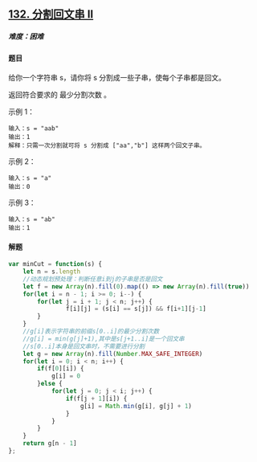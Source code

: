 ## [132. 分割回文串 II](https://leetcode-cn.com/problems/palindrome-partitioning-ii/)

##### 难度：困难

#### 题目

给你一个字符串 s，请你将 s 分割成一些子串，使每个子串都是回文。

返回符合要求的 最少分割次数 。

示例 1：

```
输入：s = "aab"
输出：1
解释：只需一次分割就可将 s 分割成 ["aa","b"] 这样两个回文子串。
```


示例 2：

```
输入：s = "a"
输出：0
```


示例 3：

```
输入：s = "ab"
输出：1
```

#### 解题

```js
var minCut = function(s) {
    let n = s.length
    //动态规划预处理：判断任意i到j的子串是否是回文
    let f = new Array(n).fill(0).map(() => new Array(n).fill(true))
    for(let i = n - 1; i >= 0; i--) {
        for(let j = i + 1; j < n; j++) {
                f[i][j] = (s[i] == s[j]) && f[i+1][j-1]
        }
    }
    //g[i]表示字符串的前缀s[0..i]的最少分割次数
    //g[i] = min(g[j]+1),其中是s[j+1..i]是一个回文串
    //s[0..i]本身是回文串时，不需要进行分割
    let g = new Array(n).fill(Number.MAX_SAFE_INTEGER)
    for(let i = 0; i < n; i++) {
        if(f[0][i]) {
            g[i] = 0
        }else {
            for(let j = 0; j < i; j++) {
                if(f[j + 1][i]) {
                    g[i] = Math.min(g[i], g[j] + 1)
                }
            }
        }
    }
    return g[n - 1]
};
```

